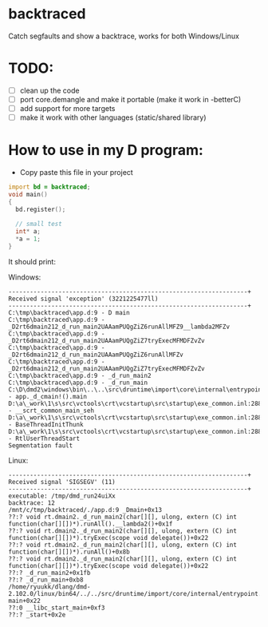 # backtraced

Catch segfaults and show a backtrace, works for both Windows/Linux


# TODO:

- [ ] clean up the code
- [ ] port core.demangle and make it portable (make it work in -betterC)
- [ ] add support for more targets
- [ ] make it work with other languages (static/shared library)

# How to use in my D program:


- Copy paste this file in your project

```D
import bd = backtraced;
void main()
{
  bd.register();
    
  // small test
  int* a;
  *a = 1;
}
```

It should print:

Windows:
```
-------------------------------------------------------------------+
Received signal 'exception' (3221225477ll)
-------------------------------------------------------------------+
C:\tmp\backtraced\app.d:9 - D main
C:\tmp\backtraced\app.d:9 - _D2rt6dmain212_d_run_main2UAAamPUQgZiZ6runAllMFZ9__lambda2MFZv
C:\tmp\backtraced\app.d:9 - _D2rt6dmain212_d_run_main2UAAamPUQgZiZ7tryExecMFMDFZvZv
C:\tmp\backtraced\app.d:9 - _D2rt6dmain212_d_run_main2UAAamPUQgZiZ6runAllMFZv
C:\tmp\backtraced\app.d:9 - _D2rt6dmain212_d_run_main2UAAamPUQgZiZ7tryExecMFMDFZvZv
C:\tmp\backtraced\app.d:9 - _d_run_main2
C:\tmp\backtraced\app.d:9 - _d_run_main
C:\D\dmd2\windows\bin\..\..\src\druntime\import\core\internal\entrypoint.d:29 - app._d_cmain!().main
D:\a\_work\1\s\src\vctools\crt\vcstartup\src\startup\exe_common.inl:288 - __scrt_common_main_seh
D:\a\_work\1\s\src\vctools\crt\vcstartup\src\startup\exe_common.inl:288 - BaseThreadInitThunk
D:\a\_work\1\s\src\vctools\crt\vcstartup\src\startup\exe_common.inl:288 - RtlUserThreadStart
Segmentation fault
```


Linux:
```
-------------------------------------------------------------------+
Received signal 'SIGSEGV' (11)
-------------------------------------------------------------------+
executable: /tmp/dmd_run24uiXx
backtrace: 12
/mnt/c/tmp/backtraced/./app.d:9 _Dmain+0x13
??:? void rt.dmain2._d_run_main2(char[][], ulong, extern (C) int function(char[][])*).runAll().__lambda2()+0x1f
??:? void rt.dmain2._d_run_main2(char[][], ulong, extern (C) int function(char[][])*).tryExec(scope void delegate())+0x22
??:? void rt.dmain2._d_run_main2(char[][], ulong, extern (C) int function(char[][])*).runAll()+0x8b
??:? void rt.dmain2._d_run_main2(char[][], ulong, extern (C) int function(char[][])*).tryExec(scope void delegate())+0x22
??:? _d_run_main2+0x1fb
??:? _d_run_main+0xb8
/home/ryuukk/dlang/dmd-2.102.0/linux/bin64/../../src/druntime/import/core/internal/entrypoint.d:30 main+0x22
??:0 __libc_start_main+0xf3
??:? _start+0x2e
```
